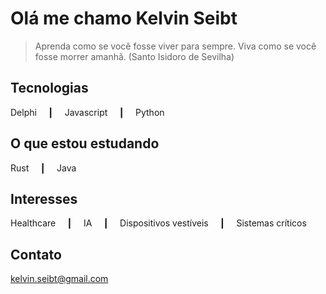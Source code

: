 # Olá me chamo Kelvin Seibt

> Aprenda como se você fosse viver para sempre. Viva como se você fosse morrer amanhã. 
> (Santo Isidoro de Sevilha)

## Tecnologias

Delphi  ┃  Javascript  ┃  Python   

## O que estou estudando

Rust  ┃  Java   

## Interesses

Healthcare  ┃  IA  ┃  Dispositivos vestíveis  ┃  Sistemas críticos

## Contato

[kelvin.seibt@gmail.com](kelvin.seibt@gmail.com)

